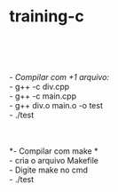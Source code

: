 # training-c #

</br></br></br>

  *- Compilar com +1 arquivo:*</br>
      - g++ -c div.cpp</br>
      - g++ -c main.cpp</br>
      - g++ div.o main.o -o test</br>
      - ./test</br>
     
   </br></br>
   *- Compilar com make *</br>
      - cria o arquivo Makefile</br>
      - Digite make no cmd</br>
      - ./test</br>

  
